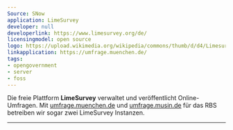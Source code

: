 ```yaml
---
Source: SNow
application: LimeSurvey
developer: null
developerlink: https://www.limesurvey.org/de/
licensingmodel: open source
logo: https://upload.wikimedia.org/wikipedia/commons/thumb/d/d4/Limesurvey_logo.png/100px-Limesurvey_logo.png
linkapplication: https://umfrage.muenchen.de/
tags:
- opengovernment
- server
- foss
---
```

Die freie Plattform __LimeSurvey__ verwaltet und veröffentlicht Online-Umfragen.
Mit [umfrage.muenchen.de](https://umfrage.muenchen.de) und [umfrage.musin.de](https://umfrage.musin.de/) für das RBS betreiben wir sogar zwei LimeSurvey Instanzen.

---

